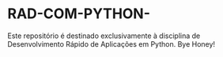 # RAD-COM-PYTHON-
Este repositório é destinado exclusivamente à disciplina de  Desenvolvimento Rápido de Aplicações em Python. Bye Honey!
